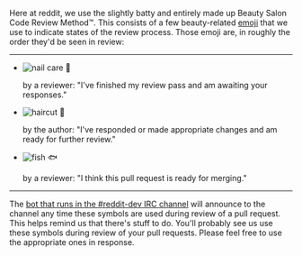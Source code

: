Here at reddit, we use the slightly batty and entirely made up Beauty Salon Code Review Method™.  This consists of a few beauty-related [emoji](http://www.emoji-cheat-sheet.com/) that we use to indicate states of the review process.  Those emoji are, in roughly the order they'd be seen in review:

***

* ![nail care](https://a248.e.akamai.net/assets.github.com/images/icons/emoji/nail_care.png?v5) :nail_care:

  by a reviewer: "I've finished my review pass and am awaiting your responses."

* ![haircut](https://a248.e.akamai.net/assets.github.com/images/icons/emoji/haircut.png?v5) :haircut:

  by the author: "I've responded or made appropriate changes and am ready for further review."

* ![fish](https://a248.e.akamai.net/assets.github.com/images/icons/emoji/fish.png?v5) :fish:

  by a reviewer: "I think this pull request is ready for merging."

***

The [bot that runs in the #reddit-dev IRC channel](https://github.com/spladug/harold) will announce to the channel any time these symbols are used during review of a pull request.  This helps remind us that there's stuff to do.  You'll probably see us use these symbols during review of your pull requests. Please feel free to use the appropriate ones in response.